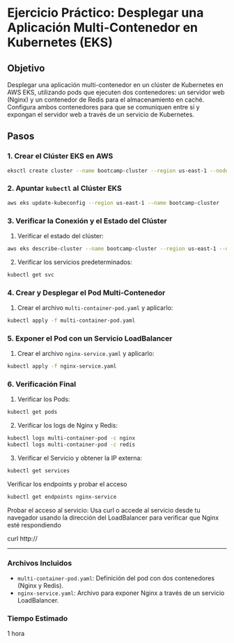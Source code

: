 
# Ejercicio Práctico: Desplegar una Aplicación Multi-Contenedor en Kubernetes (EKS)

## Objetivo
Desplegar una aplicación multi-contenedor en un clúster de Kubernetes en AWS EKS, utilizando pods que ejecuten dos contenedores: un servidor web (Nginx) y un contenedor de Redis para el almacenamiento en caché. Configura ambos contenedores para que se comuniquen entre sí y expongan el servidor web a través de un servicio de Kubernetes.

## Pasos

### 1. Crear el Clúster EKS en AWS

```bash
eksctl create cluster --name bootcamp-cluster --region us-east-1 --nodegroup-name linux-nodes --node-type t3.medium --nodes 3 --nodes-min 1 --nodes-max 4 --managed
```

### 2. Apuntar `kubectl` al Clúster EKS

```bash
aws eks update-kubeconfig --region us-east-1 --name bootcamp-cluster
```

### 3. Verificar la Conexión y el Estado del Clúster

1. Verificar el estado del clúster:

```bash
aws eks describe-cluster --name bootcamp-cluster --region us-east-1 --query "cluster.status"
```

2. Verificar los servicios predeterminados:

```bash
kubectl get svc
```

### 4. Crear y Desplegar el Pod Multi-Contenedor

1. Crear el archivo `multi-container-pod.yaml` y aplicarlo:

```bash
kubectl apply -f multi-container-pod.yaml
```

### 5. Exponer el Pod con un Servicio LoadBalancer

1. Crear el archivo `nginx-service.yaml` y aplicarlo:

```bash
kubectl apply -f nginx-service.yaml
```

### 6. Verificación Final

1. Verificar los Pods:

```bash
kubectl get pods
```

2. Verificar los logs de Nginx y Redis:

```bash
kubectl logs multi-container-pod -c nginx
kubectl logs multi-container-pod -c redis
```

3. Verificar el Servicio y obtener la IP externa:

```bash
kubectl get services
```
Verificar los endpoints y probar el acceso
```bash
kubectl get endpoints nginx-service
```

Probar el acceso al servicio: Usa curl o accede al servicio desde tu navegador usando la dirección del LoadBalancer para verificar que Nginx esté respondiendo

curl http://<tu-loadbalancer-external-ip>

---

### Archivos Incluidos
- `multi-container-pod.yaml`: Definición del pod con dos contenedores (Nginx y Redis).
- `nginx-service.yaml`: Archivo para exponer Nginx a través de un servicio LoadBalancer.

### Tiempo Estimado
1 hora

